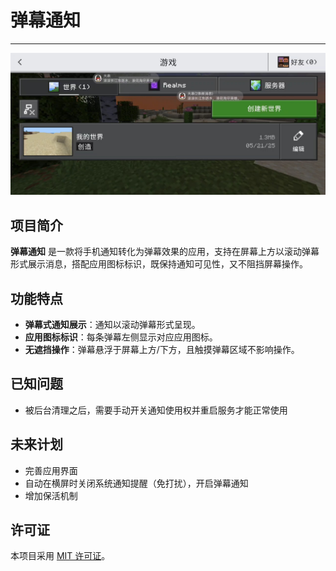 # 弹幕通知  

*****

![效果图](docs/images/effect.jpg)


## 项目简介  
**弹幕通知** 是一款将手机通知转化为弹幕效果的应用，支持在屏幕上方以滚动弹幕形式展示消息，搭配应用图标标识，既保持通知可见性，又不阻挡屏幕操作。  


## 功能特点  
- **弹幕式通知展示**：通知以滚动弹幕形式呈现。
- **应用图标标识**：每条弹幕左侧显示对应应用图标。 
- **无遮挡操作**：弹幕悬浮于屏幕上方/下方，且触摸弹幕区域不影响操作。


## 已知问题  
- 被后台清理之后，需要手动开关通知使用权并重启服务才能正常使用


## 未来计划  
- 完善应用界面
- 自动在横屏时关闭系统通知提醒（免打扰），开启弹幕通知  
- 增加保活机制  


## 许可证  
本项目采用 [MIT 许可证](LICENSE)。